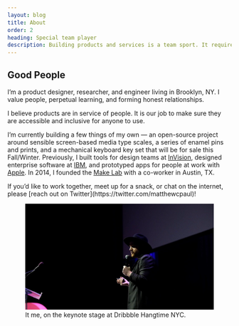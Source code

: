 ```yaml
---
layout: blog
title: About
order: 2
heading: Special team player
description: Building products and services is a team sport. It requires healthy collaboration, persistent communication, and diversity in people and ideas. I enjoy making tools that help teams be better teams and people be better people.
---
```


<div class="c-grid__half c-grid__gap">
  <article class="c-grid__half-item c-text-format">
    <h2>Good People</h2>
    <p>I’m a product designer, researcher, and engineer living in Brooklyn, NY. I value people, perpetual learning, and forming honest relationships.</p>
    <p>I believe products are in service of people. It is our job to make sure they are accessible and inclusive for anyone to use.</p>
    <p>I’m currently building a few things of my own — an open-source project around sensible screen-based media type scales, a series of enamel pins and prints, and a mechanical keyboard key set that will be for sale this Fall/Winter. Previously, I built tools for design teams at <a href="https://www.matthewcpaul.com/work/invision/">InVision</a>, designed enterprise software at <a href="https://www.matthewcpaul.com/work/ibm/">IBM</a>, and prototyped apps for people at work with <a href="https://www.apple.com/business/" target="_blank">Apple</a>. In 2014, I founded the <a href="https://www.matthewcpaul.com/work/makelab/">Make Lab</a> with a co-worker in Austin, TX.</p>
    <p markdown=1>If you’d like to work together, meet up for a snack, or chat on the internet, please [reach out on Twitter](https://twitter.com/matthewcpaul)!</p>
  </article>
  <figure class="c-grid__half-item c-grid__mt">
    <picture>
      <source media="(min-width: 44em)" srcset="../images/about/matthewpaul-hangtime-lg.png" />
      <source media="(min-width: 30em)" srcset="../images/about/matthewpaul-hangtime-md.png" />
      <img src="../images/about/matthewpaul-hangtime-sm.png" alt="Matthew Paul in Brooklyn, NY." />
    </picture>
    <figcaption>
      It me, on the keynote stage at Dribbble Hangtime NYC.
    </figcaption>
  </figure>
</div>